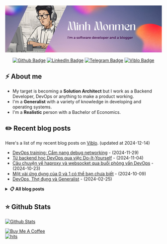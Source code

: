 ![Minh Monmen](images/profile-banner.jpg)

<p align="center">
<a href="https://github.com/minhpq331"><img src="https://img.shields.io/badge/-minhpq331-%2312100E.svg?&style=for-the-badge&logo=Github&logoColor=white&link=https://github.com/minhpq331" height="25" alt="Github Badge"></a>
<a href="https://www.linkedin.com/in/minhpq331/"><img src="https://img.shields.io/badge/-@minhpq331-0077B5?style=flat-square&labelColor=0077B5&logo=LinkedIn&link=https://www.linkedin.com/in/minhpq331/" height="25" alt="LinkedIn Badge"></a>
<a href="https://t.me/minhpq"><img src="https://img.shields.io/badge/-@minhpq-2CA5E0?style=for-the-badge&logo=telegram&logoColor=white&link=https://t.me/minhpq" height="25" alt="Telegram Badge"></a>
<a href="https://viblo.asia/u/monmen"><img src="https://img.shields.io/badge/-monmen-%231DA1F2.svg?&style=for-the-badge&logo=viblo&logoColor=white&link=https://viblo.asia/u/monmen" height="25" alt="Viblo Badge"></a>
</p>

## ⚡️ About me

- My target is becoming a **Solution Architect** but I work as a Backend Developer, DevOps or anything to make a product working.
- I'm a **Generalist** with a variety of knowledge in developing and operating systems.
- I'm a **Realistic** person with a Bachelor of Economics.

## ✏️ Recent blog posts

Here's a list of my recent blog posts on [Viblo](https://viblo.com/u/monmen). (updated at 2024-12-14)

* [DevOps training: Cẩm nang debug networking](https://viblo.asia/p/devops-training-cam-nang-debug-networking-y3RL1QovLao) - (2024-11-29)
* [Từ backend học DevOps qua việc Do-It-Yourself](https://viblo.asia/p/tu-backend-hoc-devops-qua-viec-do-it-yourself-aNj4vvk246r) - (2024-11-04)
* [Câu chuyện về haproxy và websocket qua buổi phỏng vấn DevOps](https://viblo.asia/p/cau-chuyen-ve-haproxy-va-websocket-qua-buoi-phong-van-devops-5OXLAgYr4Gr) - (2024-10-23)
* [Một vài ứng dụng của 0 và 1 có thể bạn chưa biết](https://viblo.asia/p/mot-vai-ung-dung-cua-0-va-1-co-the-ban-chua-biet-zXRJ8D5ZJGq) - (2024-10-09)
* [DevOps, Thợ đụng và Generalist](https://viblo.asia/p/devops-tho-dung-va-generalist-GAWVpym5405) - (2024-02-25)

<details>
  <summary><b>📋 All blog posts</b></summary>
  <br/>
  <ul>
    <li>
        <a href='https://viblo.asia/p/gitlabci-va-tuyet-the-vo-hoc-toi-uu-pipeline-MG24BKyRJz3'>GitlabCI và tuyệt thế võ học tối ưu pipeline</a> - (2023-12-30)
    </li>
    <li>
        <a href='https://viblo.asia/p/toi-da-hoan-thanh-viblo-mayfest-bang-chatgpt-nhu-the-nao-gwd43M5QLX9'>Tôi đã hoàn thành Viblo Mayfest bằng ChatGPT như thế nào?</a> - (2023-05-15)
    </li>
    <li>
        <a href='https://viblo.asia/p/chuyen-anh-tho-xay-p3-chuyen-cai-bo-dem-view-5OXLAYrZLGr'>Chuyện anh thợ xây P3: Chuyện cái bộ đếm view</a> - (2023-05-06)
    </li>
    <li>
        <a href='https://viblo.asia/p/tuyen-tap-49-bai-viet-hay-nhat-cua-minh-monmen-3RlL5AdwLbB'>Tuyển tập 49 bài viết hay nhất của Minh Monmen</a> - (2023-01-30)
    </li>
    <li>
        <a href='https://viblo.asia/p/tu-dong-generate-thumbnail-cool-ngau-khi-share-website-len-facebook-PwlVmjrE45Z'> Tự động generate thumbnail cool ngầu khi share website lên facebook</a> - (2023-01-22)
    </li>
    <li>
        <a href='https://viblo.asia/p/sherlock-mon-va-vu-an-25-website-wordpress-bi-hack-yZjJYz8lLOE'>Sherlock Mon và vụ án 25 website wordpress bị hack</a> - (2022-12-24)
    </li>
    <li>
        <a href='https://viblo.asia/p/chuyen-hoc-ngon-ngu-cua-chang-trai-28-tuoi-thong-thao-10-thu-tieng-5OXLAoeM4Gr'>Chuyện học ngôn ngữ của chàng trai 28 tuổi thông thạo 10 thứ tiếng</a> - (2022-12-17)
    </li>
    <li>
        <a href='https://viblo.asia/p/xu-ly-thumbnail-trong-cac-ung-dung-hien-dai-zOQJwYKdVMP'>Xử lý thumbnail trong các ứng dụng hiện đại</a> - (2022-11-30)
    </li>
    <li>
        <a href='https://viblo.asia/p/bi-thuat-xu-ly-ngu-phap-notification-nhu-facebook-m2vJPwxo4eK'>Bí thuật xử lý ngữ pháp notification như Facebook</a> - (2022-11-20)
    </li>
    <li>
        <a href='https://viblo.asia/p/api-nodejs-cua-toi-da-handle-peak-traffic-nhu-the-nao-x7Z4D6mPLnX'>API NodeJS của tôi đã handle peak traffic như thế nào?</a> - (2022-10-30)
    </li>
    <li>
        <a href='https://viblo.asia/p/toi-nuxtjs-va-trang-livestream-van-ccu-BQyJK3MwJMe'>Tôi, NuxtJS và trang livestream vạn CCU</a> - (2022-10-22)
    </li>
    <li>
        <a href='https://viblo.asia/p/toi-va-hanh-trinh-tron-chay-khoi-java-018J2XbwVYK'>Tôi và hành trình trốn chạy khỏi... Java</a> - (2022-09-16)
    </li>
    <li>
        <a href='https://viblo.asia/p/distributed-monolith-va-pha-cuu-thua-ngoan-muc-cua-team-devops-PwlVm0e0L5Z'>Distributed monolith và pha cứu thua ngoạn mục của team DevOps</a> - (2022-09-15)
    </li>
    <li>
        <a href='https://viblo.asia/p/fresher-developer-va-nhung-cuoc-phong-van-oi-doi-oi-phan-1-zXRJ8Br9VGq'>Fresher developer và những cuộc phỏng vấn ối dồi ôi phần 1</a> - (2022-09-12)
    </li>
    <li>
        <a href='https://viblo.asia/p/event-driven-programming-va-cau-chuyen-nguoi-dua-thu-1VgZvA8YKAw'>Event driven programming và câu chuyện người đưa thư</a> - (2022-04-18)
    </li>
    <li>
        <a href='https://viblo.asia/p/chiec-cv-dau-tien-cua-mot-sinh-vien-kinh-te-chuyen-nganh-63vKjWNdZ2R'>Chiếc CV đầu tiên của một sinh viên kinh tế chuyển ngành</a> - (2022-02-01)
    </li>
    <li>
        <a href='https://viblo.asia/p/chuyen-anh-tho-xay-p2-batch-operation-va-cong-nghe-be-gach-RQqKL61Ml7z'>Chuyện anh thợ xây P2: batch operation và công nghệ bê gạch</a> - (2021-10-01)
    </li>
    <li>
        <a href='https://viblo.asia/p/chuyen-anh-tho-xay-p1-build-a-write-heavy-application-V3m5WQrEZO7'>Chuyện anh thợ xây P1: BUILD a write-heavy application</a> - (2021-09-28)
    </li>
    <li>
        <a href='https://viblo.asia/p/hoi-uc-cua-mot-data-engineer-nua-mua-XL6lA6MA5ek'>Hồi ức của một Data Engineer (nửa mùa)</a> - (2021-09-03)
    </li>
    <li>
        <a href='https://viblo.asia/p/chat-chit-va-buc-tranh-ve-realtime-communication-maGK7vRA5j2'>Chat chit và bức tranh về realtime communication</a> - (2021-08-03)
    </li>
    <li>
        <a href='https://viblo.asia/p/performance-optimization-106-caching-con-duong-lam-chong-gai-XL6lA07AZek'>Performance Optimization 106: Caching - con đường lắm chông gai</a> - (2021-08-02)
    </li>
    <li>
        <a href='https://viblo.asia/p/caching-dai-phap-3-van-de-va-cach-giai-quyet-RQqKLqp0Z7z'>Caching đại pháp 3: Vấn đề và cách giải quyết</a> - (2021-03-29)
    </li>
    <li>
        <a href='https://viblo.asia/p/caching-dai-phap-2-cache-the-nao-cho-hop-ly-ByEZkawE5Q0'>Caching đại pháp 2: Cache thế nào cho hợp lý?</a> - (2021-02-23)
    </li>
    <li>
        <a href='https://viblo.asia/p/caching-dai-phap-1-nac-thang-len-level-cua-developer-V3m5WdO8KO7'>Caching đại pháp 1: Nấc thang lên level của developer</a> - (2021-02-18)
    </li>
    <li>
        <a href='https://viblo.asia/p/performance-optimization-105-database-bottleneck-duoi-bat-ke-toi-do-63vKj1qx52R'>Performance Optimization 105: Database bottleneck - Đuổi bắt kẻ tội đồ</a> - (2021-02-06)
    </li>
    <li>
        <a href='https://viblo.asia/p/performance-optimization-104-trinh-sat-ung-dung-voi-monitoring-gGJ59MpP5X2'>Performance Optimization 104: Trinh sát ứng dụng với monitoring</a> - (2021-01-24)
    </li>
    <li>
        <a href='https://viblo.asia/p/performance-optimization-103-nghe-thuat-tim-kiem-bottleneck-jvEla784Kkw'>Performance Optimization 103: Nghệ thuật tìm kiếm bottleneck</a> - (2021-01-13)
    </li>
    <li>
        <a href='https://viblo.asia/p/performance-optimization-102-scalability-va-cau-chuyen-ve-ao-tuong-distributed-3Q75wQA9ZWb'>Performance Optimization 102: Scalability và câu chuyện về ảo tưởng distributed</a> - (2021-01-08)
    </li>
    <li>
        <a href='https://viblo.asia/p/performance-optimization-101-nhung-cau-hoi-co-ban-Qbq5Q9BE5D8'>Performance Optimization 101: Những câu hỏi cơ bản</a> - (2021-01-06)
    </li>
    <li>
        <a href='https://viblo.asia/p/the-nao-moi-la-1-devops-that-su-m68Z0ab6lkG'>Thế nào mới là 1 DevOps thật sự</a> - (2020-11-11)
    </li>
    <li>
        <a href='https://viblo.asia/p/ky-an-toc-do-noi-oan-cua-chang-redis-RQqKLQJzZ7z'>Kỳ án tốc độ: Nỗi oan của chàng Redis</a> - (2020-08-24)
    </li>
    <li>
        <a href='https://viblo.asia/p/software-architect-bad-practices-4dbZNJ0gZYM'>Software Architect: Bad practices</a> - (2020-06-29)
    </li>
    <li>
        <a href='https://viblo.asia/p/nghe-thuat-xu-ly-background-job-phan-3-push-hang-trieu-notification-moi-gio-vyDZO7L7Zwj'>Nghệ thuật xử lý background job phần 3: Push hàng triệu notification mỗi giờ</a> - (2020-06-26)
    </li>
    <li>
        <a href='https://viblo.asia/p/bai-toan-super-fast-api-voi-golang-va-mongodb-3Q75wmA7ZWb'>Bài toán &quot;Super fast API&quot; với Golang và Mongodb</a> - (2020-05-29)
    </li>
    <li>
        <a href='https://viblo.asia/p/1-ngay-lam-analytic-do-luong-ccu-theo-thoi-gian-thuc-4P856L0BZY3'>1 ngày làm analytic: Đo lường CCU theo thời gian thực</a> - (2020-05-03)
    </li>
    <li>
        <a href='https://viblo.asia/p/nghe-thuat-xu-ly-background-job-phan-2-job-order-with-concurrent-worker-LzD5d1YOKjY'>Nghệ thuật xử lý background job phần 2: Job order with concurrent worker</a> - (2020-04-20)
    </li>
    <li>
        <a href='https://viblo.asia/p/nghe-thuat-index-mongodb-5-ke-sach-co-the-cac-ha-chua-biet-Do754bnXZM6'>Nghệ thuật index mongodb: 5 kế sách có thể các hạ chưa biết</a> - (2020-02-09)
    </li>
    <li>
        <a href='https://viblo.asia/p/analytic-cho-nguoi-nong-dan-bai-toan-dem-so-aWj53L0GK6m'>Analytic cho người nông dân: Bài toán đếm số</a> - (2020-02-06)
    </li>
    <li>
        <a href='https://viblo.asia/p/nghe-thuat-xu-ly-background-job-07LKXjqJlV4'>Nghệ thuật xử lý background job</a> - (2019-11-22)
    </li>
    <li>
        <a href='https://viblo.asia/p/container-native-developer-2019-co-can-phai-biet-Qbq5QjyRKD8'>Container-native: developer 2019 có cần phải biết?</a> - (2019-11-12)
    </li>
    <li>
        <a href='https://viblo.asia/p/he-thong-analytic-suong-suong-tu-du-lieu-30-trieu-nguoi-dung-vyDZOwwRZwj'>Hệ thống analytic &quot;sương sương&quot; từ dữ liệu 30 triệu người dùng</a> - (2019-11-04)
    </li>
    <li>
        <a href='https://viblo.asia/p/phong-tranh-merge-conflict-khi-lam-viec-cung-team-07LKXBxrlV4'>Phòng tránh merge conflict khi làm việc cùng team</a> - (2019-06-27)
    </li>
    <li>
        <a href='https://viblo.asia/p/zero-downtime-voi-kubernetes-p1-truly-stateless-application-ORNZqjErl0n'>Zero-downtime với Kubernetes P1: Truly stateless application</a> - (2019-06-17)
    </li>
    <li>
        <a href='https://viblo.asia/p/zalo-da-ma-hoa-web-api-cua-ho-nhu-the-nao-yMnKMY4zK7P'>Zalo đã mã hóa Web API của họ như thế nào?</a> - (2019-06-14)
    </li>
    <li>
        <a href='https://viblo.asia/p/docker-image-in-production-cau-chuyen-1gb-hay-100mb-LzD5dXyE5jY'>Docker image in production - câu chuyện 1GB hay 100MB</a> - (2019-05-31)
    </li>
    <li>
        <a href='https://viblo.asia/p/authentication-story-part-2-authentication-co-ban-924lJd0NKPM'>Authentication story part 2: Authentication cơ bản</a> - (2019-04-17)
    </li>
    <li>
        <a href='https://viblo.asia/p/authentication-story-part-1-authentication-la-lam-gi-63vKj2YMK2R'>Authentication story part 1: Authentication là làm gì?</a> - (2019-04-08)
    </li>
    <li>
        <a href='https://viblo.asia/p/background-job-va-queue-cho-nguoi-nong-dan-L4x5xdDg5BM'>Background job và queue cho người nông dân</a> - (2019-03-27)
    </li>
    <li>
        <a href='https://viblo.asia/p/tu-phat-trien-toi-trien-khai-phan-2-frontend-vuejs-spa-ssr-ByEZkN8AKQ0'>Từ phát triển tới triển khai phần 2: Frontend, VueJS, SPA - SSR</a> - (2019-03-22)
    </li>
    <li>
        <a href='https://viblo.asia/p/tu-phat-trien-toi-trien-khai-phan-1-backend-nodejs-api-djeZ1ReJlWz'>Từ phát triển tới triển khai phần 1: Backend, NodeJS, API</a> - (2019-01-12)
    </li>
    <li>
        <a href='https://viblo.asia/p/dev-hien-dai-phan-2-chay-ung-dung-tren-localhost-OeVKBDJ0lkW'>Dev hiện đại phần 2: Chạy ứng dụng trên... localhost</a> - (2019-01-06)
    </li>
    <li>
        <a href='https://viblo.asia/p/dev-hien-dai-phan-1-setup-moi-truong-dev-voi-docker-djeZ1RpQlWz'>Dev hiện đại phần 1: Setup môi trường dev với docker</a> - (2018-12-31)
    </li>
  </ul>
</details>

## ⭐ Github Stats

[![Github Stats](https://github-readme-stats.vercel.app/api?username=minhpq331&show_icons=true)](https://github.com/minhpq331)

<a href="https://www.buymeacoffee.com/minhpq331" target="_blank"><img src="https://cdn.buymeacoffee.com/buttons/default-orange.png" alt="Buy Me A Coffee" height="40"></a>
<br/>
<a href="http://hits.dwyl.com/minhpq331/minhpq331"><img alt="hits" src="https://hits.dwyl.com/minhpq331/minhpq331.svg?style=flat-square"></a> 